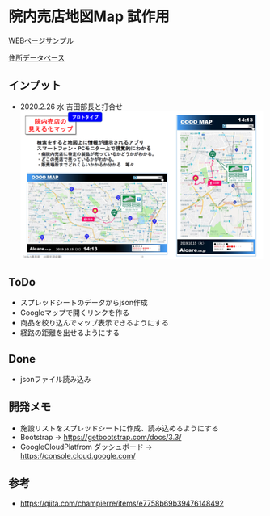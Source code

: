 # 院内売店地図Map 試作用
[WEBページサンプル](https://alcbm1.github.io/Map_Project/ "WEBページサンプル")

[住所データベース](https://drive.google.com/open?id=1zRKRh0DmlhYannyeDRI0YJIxHgkrCzr9koPMXxNT_YI "住所データベース")

## インプット
- 2020.2.26 水 吉田部長と打合せ
![画面イメージ](/img/input.PNG)


## ToDo
- スプレッドシートのデータからjson作成
- Googleマップで開くリンクを作る
- 商品を絞り込んでマップ表示できるようにする
- 経路の距離を出せるようにする

## Done
- jsonファイル読み込み

## 開発メモ
- 施設リストをスプレッドシートに作成、読み込めるようにする
- Bootstrap → https://getbootstrap.com/docs/3.3/
- GoogleCloudPlatfrom ダッシュボード → https://console.cloud.google.com/

## 参考
- https://qiita.com/champierre/items/e7758b69b39476148492

